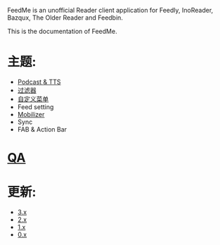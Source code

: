 FeedMe is an unofficial Reader client application for Feedly, InoReader, Bazqux, The Older Reader and Feedbin.

This is the documentation of FeedMe.

# 主题:

- <a href="https://github.com/seazon/FeedMe/blob/master/doc/en/podcast_tts.md">Podcast & TTS</a>
- <a href="https://github.com/seazon/FeedMe/blob/master/doc/zh/filter.md">过滤器</a>
- <a href="https://github.com/seazon/FeedMe/blob/master/doc/zh/customize_menus_zh.md">自定义菜单</a>
- Feed setting
- <a href="https://github.com/seazon/FeedMe/blob/master/doc/zh/mobilizer.md">Mobilizer</a>
- Sync
- FAB & Action Bar

# <a href="https://github.com/seazon/FeedMe/blob/master/doc/en/qa.md">QA</a>

# 更新:

- <a href="https://github.com/seazon/FeedMe/blob/master/doc/zh/patches.md">3.x</a>
- <a href="https://github.com/seazon/FeedMe/blob/master/doc/en/patches_2.x.md">2.x</a>
- <a href="https://github.com/seazon/FeedMe/blob/master/doc/en/patches_1.x.md">1.x</a>
- <a href="https://github.com/seazon/FeedMe/blob/master/doc/en/patches_0.x.md">0.x</a>
